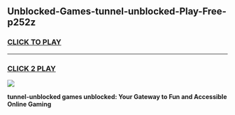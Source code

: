 
## Unblocked-Games-tunnel-unblocked-Play-Free-p252z
<h3>
<a href="https://premium76.site?title=tunnel-unblocked&ref=20M">CLICK TO PLAY</a></h3>
<hr>

<h3>
<a href="https://premium76.site?title=tunnel-unblocked&ref=20M">CLICK 2 PLAY</a>
  
</h3>

<a href="https://premium76.site?title=tunnel-unblocked&ref=19M"><img src="https://clearcache.store/games.png"></a>


**tunnel-unblocked games unblocked: Your Gateway to Fun and Accessible Online Gaming**
